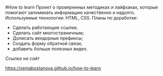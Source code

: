*#How to learn*
Проект о проверенных методиках и лайфхаках, которые помогают запоминать информацию качественно и надолго.
Используемые технологии: HTML, CSS.
Планы по доработке:
* Сделать работающие ссылки;
* Сделать сайт многостраничным;
* Дописать вендорные префиксы;
* Создать форму обратной связи;
*  добавить больше полезных видео.

 *Ссылка на сайт*

 https://xeniabostanova.github.io/how-to-learn
